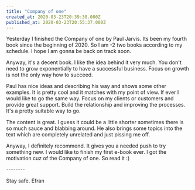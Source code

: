 ```yaml
---
title: "Company of one"
created_at: 2020-03-23T20:39:38.000Z
published_at: 2020-03-23T20:55:37.000Z
---
```

Yesterday I finished the Company of one by Paul Jarvis. Its been my fourth book since the beginning of 2020. So I am -2 two books according to my schedule. I hope I am gonna be back on track soon.

Anyway, it's a decent book. I like the idea behind it very much. You don't need to grow exponentially to have a successful business. Focus on growth is not the only way how to succeed. 

Paul has nice ideas and describing his way and shows some other examples. It is pretty cool and it matches with my point of view. If ever I would like to go the same way. Focus on my clients or customers and provide great support. Build the relationship and improving the processes. It's a pretty suitable way to go.

The content is great. I guess it could be a little shorter sometimes there is so much sauce and blabbing around. He also brings some topics into the text which are completely unrelated and just pissing me off. 

Anyway, I definitely recommend. It gives you a needed push to try something new. I would like to finish my first e-book ever. I got the motivation cuz of the Company of one. So read it :)

  

\--------

Stay safe. Efran
